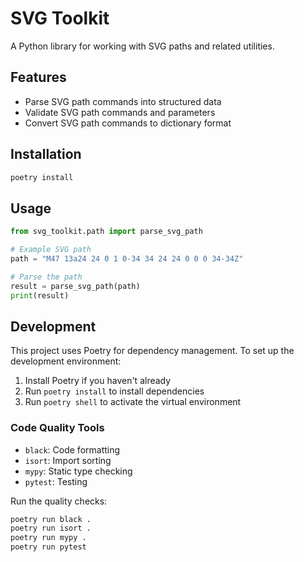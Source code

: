 # SVG Toolkit

A Python library for working with SVG paths and related utilities.

## Features

- Parse SVG path commands into structured data
- Validate SVG path commands and parameters
- Convert SVG path commands to dictionary format

## Installation

```bash
poetry install
```

## Usage

```python
from svg_toolkit.path import parse_svg_path

# Example SVG path
path = "M47 13a24 24 0 1 0-34 34 24 24 0 0 0 34-34Z"

# Parse the path
result = parse_svg_path(path)
print(result)
```

## Development

This project uses Poetry for dependency management. To set up the development environment:

1. Install Poetry if you haven't already
2. Run `poetry install` to install dependencies
3. Run `poetry shell` to activate the virtual environment

### Code Quality Tools

- `black`: Code formatting
- `isort`: Import sorting
- `mypy`: Static type checking
- `pytest`: Testing

Run the quality checks:
```bash
poetry run black .
poetry run isort .
poetry run mypy .
poetry run pytest
```
